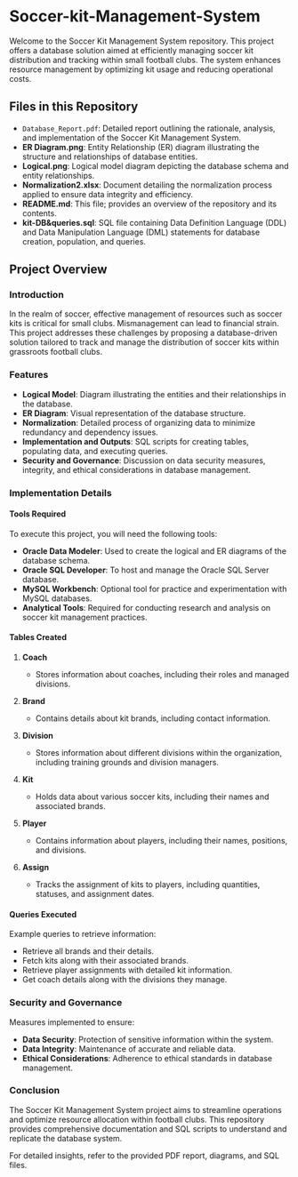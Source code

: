 # Soccer-kit-Management-System

Welcome to the Soccer Kit Management System repository. This project offers a database solution aimed at efficiently managing soccer kit distribution and tracking within small football clubs. The system enhances resource management by optimizing kit usage and reducing operational costs.

## Files in this Repository

- `Database_Report.pdf`: Detailed report outlining the rationale, analysis, and implementation of the Soccer Kit Management System.
- **ER Diagram.png**: Entity Relationship (ER) diagram illustrating the structure and relationships of database entities.
- **Logical.png**: Logical model diagram depicting the database schema and entity relationships.
- **Normalization2.xlsx**: Document detailing the normalization process applied to ensure data integrity and efficiency.
- **README.md**: This file; provides an overview of the repository and its contents.
- **kit-DB&queries.sql**: SQL file containing Data Definition Language (DDL) and Data Manipulation Language (DML) statements for database creation, population, and queries.

## Project Overview

### Introduction

In the realm of soccer, effective management of resources such as soccer kits is critical for small clubs. Mismanagement can lead to financial strain. This project addresses these challenges by proposing a database-driven solution tailored to track and manage the distribution of soccer kits within grassroots football clubs.

### Features

- **Logical Model**: Diagram illustrating the entities and their relationships in the database.
- **ER Diagram**: Visual representation of the database structure.
- **Normalization**: Detailed process of organizing data to minimize redundancy and dependency issues.
- **Implementation and Outputs**: SQL scripts for creating tables, populating data, and executing queries.
- **Security and Governance**: Discussion on data security measures, integrity, and ethical considerations in database management.

### Implementation Details

#### Tools Required

To execute this project, you will need the following tools:

- **Oracle Data Modeler**: Used to create the logical and ER diagrams of the database schema.
- **Oracle SQL Developer**: To host and manage the Oracle SQL Server database.
- **MySQL Workbench**: Optional tool for practice and experimentation with MySQL databases.
- **Analytical Tools**: Required for conducting research and analysis on soccer kit management practices.

#### Tables Created

1. **Coach**
   - Stores information about coaches, including their roles and managed divisions.

2. **Brand**
   - Contains details about kit brands, including contact information.

3. **Division**
   - Stores information about different divisions within the organization, including training grounds and division managers.

4. **Kit**
   - Holds data about various soccer kits, including their names and associated brands.

5. **Player**
   - Contains information about players, including their names, positions, and divisions.

6. **Assign**
   - Tracks the assignment of kits to players, including quantities, statuses, and assignment dates.

#### Queries Executed

Example queries to retrieve information:

- Retrieve all brands and their details.
- Fetch kits along with their associated brands.
- Retrieve player assignments with detailed kit information.
- Get coach details along with the divisions they manage.

### Security and Governance

Measures implemented to ensure:

- **Data Security**: Protection of sensitive information within the system.
- **Data Integrity**: Maintenance of accurate and reliable data.
- **Ethical Considerations**: Adherence to ethical standards in database management.

### Conclusion

The Soccer Kit Management System project aims to streamline operations and optimize resource allocation within football clubs. This repository provides comprehensive documentation and SQL scripts to understand and replicate the database system.

For detailed insights, refer to the provided PDF report, diagrams, and SQL files.
